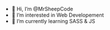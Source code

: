- 👋 Hi, I’m @MrSheepCode
- 👀 I’m interested in Web Developement
- 🌱 I’m currently learning SASS & JS


<!---
MrSheepCode/MrSheepCode is a ✨ special ✨ repository because its `README.md` (this file) appears on your GitHub profile.
You can click the Preview link to take a look at your changes.
--->
